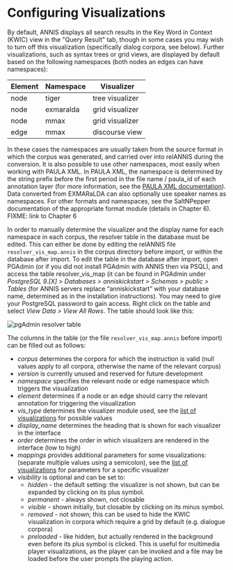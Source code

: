 # Configuring Visualizations

By default, ANNIS displays all search results in the Key Word in Context (KWIC)
view in the "Query Result" tab, though in some cases you may wish to turn off this
visualization (specifically dialog corpora, see below). Further visualizations, such as
syntax trees or grid views, are displayed by default based on the following namespaces 
(both nodes an edges can have namespaces):

| Element | Namespace | Visualizer      |
| ------- | --------- | --------------- |
| node    | tiger     | tree visualizer |
| node    | exmaralda | grid visualizer |
| node    | mmax      | grid visualizer |
| edge    | mmax      | discourse view  |

In these cases the namespaces are usually taken from the source format in which the
corpus was generated, and carried over into relANNIS during the conversion. It is also
possible to use other namespaces, most easily when working with PAULA XML. In
PAULA XML, the namespace is determined by the string prefix before the first period
in the file name / paula_id of each annotation layer (for more information, see the
[PAULA XML documentation](http://www.sfb632.uni-potsdam.de/en/paula.html)).
Data converted from EXMARaLDA can also optionally use speaker names as
namespaces. For other formats and namespaces, see the SaltNPepper documentation of
the appropriate format module (details in Chapter 6).
FIXME: link to Chapter 6

In order to manually determine the visualizer and the display name for each namespace
in each corpus, the resolver table in the database must be edited. This can either be
done by editing the relANNIS file `resolver_vis_map.annis` in the corpus directory
before import, or within the database after import. To edit the table in the database
after import, open PGAdmin (or if you did not install PGAdmin with ANNIS then via
PSQL), and access the table resolver_vis_map (it can be found in PGAdmin under
*PostgreSQL 9.[X] > Databases > anniskickstart > Schemas > public > Tables* (for
ANNIS servers replace “anniskickstart” with your database name, determined as
<dbname> in the installation instructions). You may need to give your
PostgreSQL password to gain access. Right click on the table and select *View Data >
View All Rows*. The table should look like this:

![pgAdmin resolver table](/images/pgadmin-resolver.png)

The columns in the table (or the file `resolver_vis_map.annis` before import) can be
filled out as follows:
- *corpus* determines the corpora for which the instruction is valid (null values
apply to all corpora, otherwise the name of the relevant corpus)
- *version* is currently unused and reserved for future development
- *namespace* specifies the relevant node or edge namespace which triggers the
visualization
- *element* determines if a node or an edge should carry the relevant annotation
for triggering the visualization
- *vis_type* determines the visualizer module used, see the [list of visualizations](list.md) for possible values
- *display_name* determines the heading that is shown for each visualizer in the interface
- *order* determines the order in which visualizers are rendered in the interface
(low to high)
- *mappings* provides additional parameters for some visualizations: (separate
multiple values using a semicolon), see the [list of visualizations](list.md) for parameters for a specific visualizer
- *visibility* is optional and can be set to:
    - *hidden* - the default setting: the visualizer is not shown, but can be
expanded by clicking on its plus symbol.
    - *permanent* - always shown, not closable
    - *visible* - shown initially, but closable by clicking on its minus symbol.
    - *removed* - not shown; this can be used to hide the KWIC visualization in
corpora which require a grid by default (e.g. dialogue corpora)
    - *preloaded* - like hidden, but actually rendered in the background even
before its plus symbol is clicked. This is useful for multimedia player
visualizations, as the player can be invoked and a file may be loaded
before the user prompts the playing action.